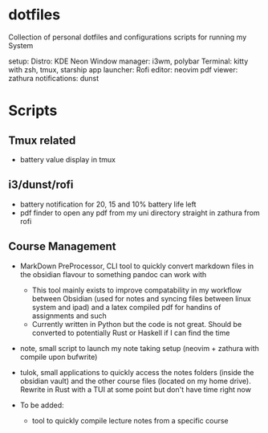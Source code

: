 # dotfiles
Collection of personal dotfiles and configurations scripts for running my System

setup:
Distro: KDE Neon
Window manager: i3wm, polybar
Terminal: kitty with zsh, tmux, starship
app launcher: Rofi
editor: neovim
pdf viewer: zathura
notifications: dunst

# Scripts
## Tmux related
- battery value display in tmux

## i3/dunst/rofi
- battery notification for 20, 15 and 10% battery life left
- pdf finder to open any pdf from my uni directory straight in zathura from rofi

## Course Management
- MarkDown PreProcessor, CLI tool to quickly convert markdown files in the obsidian flavour to something pandoc can work with
	- This tool mainly exists to improve compatability in my workflow between Obsidian (used for notes and syncing files between linux system and ipad) and a latex compiled pdf for handins of assignments and such
	- Currently written in Python but the code is not great. Should be converted to potentially Rust or Haskell if I can find the time
- note, small script to launch my note taking setup (neovim + zathura with compile upon bufwrite)
- tulok, small applications to quickly access the notes folders (inside the obsidian vault) and the other course files (located on my home drive). Rewrite in Rust with a TUI at some point but don't have time right now

- To be added: 
	- tool to quickly compile lecture notes from a specific course
